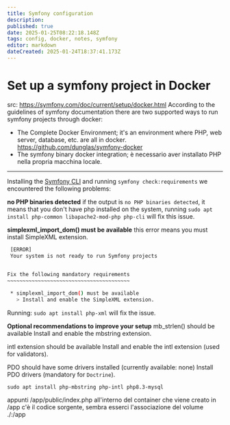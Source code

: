 ```yaml
---
title: Symfony configuration
description: 
published: true
date: 2025-01-25T08:22:18.148Z
tags: config, docker, notes, symfony
editor: markdown
dateCreated: 2025-01-24T18:37:41.173Z
---
```


# Set up a symfony project in Docker
src: https://symfony.com/doc/current/setup/docker.html
According to the guidelines of symfony documentation there are two supported ways to run symfony projects through docker:
- The Complete Docker Environment; it's an environment where PHP, web server, database, etc. are all in docker. https://github.com/dunglas/symfony-docker 
- The symfony binary docker integration; è necessario aver installato PHP nella propria macchina locale.
---

Installing the [Symfony CLI](https://symfony.com/download) and running `symfony check:requirements` we encountered the following problems:

**no PHP binaries detected**
if the output is `no PHP binaries detected`, it means that you don't have php installed on the system, running `sudo apt install php-common libapache2-mod-php php-cli` will fix this issue.

**simplexml_import_dom() must be available**
this error means you must install SimpleXML extension.
``` bash                   
 [ERROR]                                          
 Your system is not ready to run Symfony projects 
                                                  

Fix the following mandatory requirements
~~~~~~~~~~~~~~~~~~~~~~~~~~~~~~~~~~~~~~~~

 * simplexml_import_dom() must be available
   > Install and enable the SimpleXML extension.
```

Running: `sudo apt install php-xml` will fix the issue.

**Optional recommendations to improve your setup**
mb_strlen() should be available
Install and enable the mbstring extension.

intl extension should be available
Install and enable the intl extension (used for validators).

PDO should have some drivers installed (currently available: none)
Install PDO drivers (mandatory for `Doctrine`).
 
`sudo apt install php-mbstring php-intl php8.3-mysql`

appunti
/app/public/index.php
all'interno del container che viene creato in /app c'è il codice sorgente, sembra esserci l'associazione del volume ./:/app

